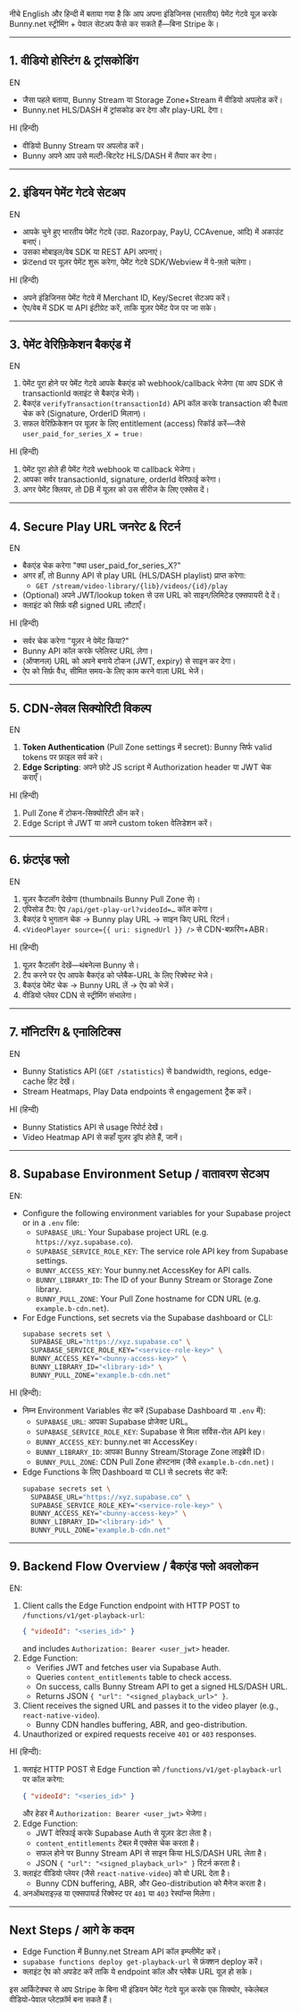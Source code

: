 नीचे English और हिन्दी में बताया गया है कि आप अपना इंडिजिनस (भारतीय) पेमेंट गेटवे यूज़ करके Bunny.net स्ट्रीमिंग + पेवाल सेटअप कैसे कर सकते हैं—बिना Stripe के।

---

## 1. वीडियो होस्टिंग & ट्रांसकोडिंग  
EN  
- जैसा पहले बताया, Bunny Stream या Storage Zone+Stream में वीडियो अपलोड करें।  
- Bunny.net HLS/DASH में ट्रांसकोड कर देगा और play-URL देगा।  

HI (हिन्दी)  
- वीडियो Bunny Stream पर अपलोड करें।  
- Bunny अपने आप उसे मल्टी-बिटरेट HLS/DASH में तैयार कर देगा।  

---

## 2. इंडियन पेमेंट गेटवे सेटअप  
EN  
- आपके चुने हुए भारतीय पेमेंट गेटवे (उदा. Razorpay, PayU, CCAvenue, आदि) में अकाउंट बनाएं।  
- उसका मोबाइल/वेब SDK या REST API अपनाएं।  
- फ्रंटend पर यूज़र पेमेंट शुरू करेगा, पेमेंट गेटवे SDK/Webview में पे-फ़्लो चलेगा।  

HI (हिन्दी)  
- अपने इंडिजिनस पेमेंट गेटवे में Merchant ID, Key/Secret सेटअप करें।  
- ऐप/वेब में SDK या API इंटीग्रेट करें, ताकि यूज़र पेमेंट पेज पर जा सके।  

---

## 3. पेमेंट वेरिफ़िकेशन बैकएंड में  
EN  
1. पेमेंट पूरा होने पर पेमेंट गेटवे आपके बैकएंड को webhook/callback भेजेगा (या आप SDK से transactionId क्लाइंट से बैकएंड भेजें)।  
2. बैकएंड `verifyTransaction(transactionId)` API कॉल करके transaction की वैधता चेक करे (Signature, OrderID मिलान)।  
3. सफल वेरिफ़िकेशन पर यूज़र के लिए entitlement (access) रिकॉर्ड करें—जैसे `user_paid_for_series_X = true`।  

HI (हिन्दी)  
1. पेमेंट पूरा होते ही पेमेंट गेटवे webhook या callback भेजेगा।  
2. आपका सर्वर transactionId, signature, orderId वेरिफ़ाई करेगा।  
3. अगर पेमेंट क्लियर, तो DB में यूज़र को उस सीरीज के लिए एक्सेस दें।  

---

## 4. Secure Play URL जनरेट & रिटर्न  
EN  
- बैकएंड चेक करेगा "क्या user_paid_for_series_X?"  
- अगर हाँ, तो Bunny API से play URL (HLS/DASH playlist) प्राप्त करेगा:  
  - `GET /stream/video-library/{lib}/videos/{id}/play`  
- (Optional) अपने JWT/lookup token से उस URL को साइन/लिमिटेड एक्सपायरी दे दें।  
- क्लाइंट को सिर्फ़ वही signed URL लौटाएँ।  

HI (हिन्दी)  
- सर्वर चेक करेगा "यूज़र ने पेमेंट किया?"  
- Bunny API कॉल करके प्लेलिस्ट URL लेगा।  
- (ऑप्शनल) URL को अपने बनाये टोकन (JWT, expiry) से साइन कर देगा।  
- ऐप को सिर्फ़ वैध, सीमित समय-के लिए काम करने वाला URL भेजें।  

---

## 5. CDN-लेवल सिक्योरिटी विकल्प  
EN  
1. **Token Authentication** (Pull Zone settings में secret): Bunny सिर्फ valid tokens पर फ़ाइल सर्व करे।  
2. **Edge Scripting**: अपने छोटे JS script में Authorization header या JWT चेक कराएँ।  

HI (हिन्दी)  
1. Pull Zone में टोकन-सिक्योरिटी ऑन करें।  
2. Edge Script से JWT या अपने custom token वेलिडेशन करें।  

---

## 6. फ्रंटएंड फ्लो  
EN  
1. यूज़र कैटलॉग देखेगा (thumbnails Bunny Pull Zone से)।  
2. एपिसोड टैप: ऐप `/api/get-play-url?videoId=…` कॉल करेगा।  
3. बैकएंड पे भुगतान चेक → Bunny play URL → साइन किए URL रिटर्न।  
4. `<VideoPlayer source={{ uri: signedUrl }} />` से CDN-बफ़रिंग+ABR।  

HI (हिन्दी)  
1. यूज़र कैटलॉग देखें—थंबनेल्स Bunny से।  
2. टैप करने पर ऐप आपके बैकएंड को प्लेबैक-URL के लिए रिक्वेस्ट भेजे।  
3. बैकएंड पेमेंट चेक → Bunny URL लें → ऐप को भेजें।  
4. वीडियो प्लेयर CDN से स्ट्रीमिंग संभालेगा।  

---

## 7. मॉनिटरिंग & एनालिटिक्स  
EN  
- Bunny Statistics API (`GET /statistics`) से bandwidth, regions, edge-cache हिट देखें।  
- Stream Heatmaps, Play Data endpoints से engagement ट्रैक करें।  

HI (हिन्दी)  
- Bunny Statistics API से usage रिपोर्ट देखें।  
- Video Heatmap API से कहाँ यूज़र ड्रॉप होते हैं, जानें।  

---

## 8. Supabase Environment Setup / वातावरण सेटअप

EN:
- Configure the following environment variables for your Supabase project or in a `.env` file:
  - `SUPABASE_URL`: Your Supabase project URL (e.g. `https://xyz.supabase.co`).
  - `SUPABASE_SERVICE_ROLE_KEY`: The service role API key from Supabase settings.
  - `BUNNY_ACCESS_KEY`: Your bunny.net AccessKey for API calls.
  - `BUNNY_LIBRARY_ID`: The ID of your Bunny Stream or Storage Zone library.
  - `BUNNY_PULL_ZONE`: Your Pull Zone hostname for CDN URL (e.g. `example.b-cdn.net`).
- For Edge Functions, set secrets via the Supabase dashboard or CLI:
  ```bash
  supabase secrets set \
    SUPABASE_URL="https://xyz.supabase.co" \
    SUPABASE_SERVICE_ROLE_KEY="<service-role-key>" \
    BUNNY_ACCESS_KEY="<bunny-access-key>" \
    BUNNY_LIBRARY_ID="<library-id>" \
    BUNNY_PULL_ZONE="example.b-cdn.net"
  ```

HI (हिन्दी):
- निम्न Environment Variables सेट करें (Supabase Dashboard या `.env` में):
  - `SUPABASE_URL`: आपका Supabase प्रोजेक्ट URL。
  - `SUPABASE_SERVICE_ROLE_KEY`: Supabase से मिला सर्विस-रोल API key।
  - `BUNNY_ACCESS_KEY`: bunny.net का AccessKey।
  - `BUNNY_LIBRARY_ID`: आपका Bunny Stream/Storage Zone लाइब्रेरी ID।
  - `BUNNY_PULL_ZONE`: CDN Pull Zone होस्टनाम (जैसे `example.b-cdn.net`)।
- Edge Functions के लिए Dashboard या CLI से secrets सेट करें:
  ```bash
  supabase secrets set \
    SUPABASE_URL="https://xyz.supabase.co" \
    SUPABASE_SERVICE_ROLE_KEY="<service-role-key>" \
    BUNNY_ACCESS_KEY="<bunny-access-key>" \
    BUNNY_LIBRARY_ID="<library-id>" \
    BUNNY_PULL_ZONE="example.b-cdn.net"
  ```

---

## 9. Backend Flow Overview / बैकएंड फ्लो अवलोकन

EN:
1. Client calls the Edge Function endpoint with HTTP POST to `/functions/v1/get-playback-url`:
   ```json
   { "videoId": "<series_id>" }
   ```
   and includes `Authorization: Bearer <user_jwt>` header.
2. Edge Function:
   - Verifies JWT and fetches user via Supabase Auth.
   - Queries `content_entitlements` table to check access.
   - On success, calls Bunny Stream API to get a signed HLS/DASH URL.
   - Returns JSON `{ "url": "<signed_playback_url>" }`.
3. Client receives the signed URL and passes it to the video player (e.g., `react-native-video`).
   - Bunny CDN handles buffering, ABR, and geo-distribution.
4. Unauthorized or expired requests receive `401` or `403` responses.

HI (हिन्दी):
1. क्लाइंट HTTP POST से Edge Function को `/functions/v1/get-playback-url` पर कॉल करेगा:
   ```json
   { "videoId": "<series_id>" }
   ```
   और हेडर में `Authorization: Bearer <user_jwt>` भेजेगा।
2. Edge Function:
   - JWT वेरिफाई करके Supabase Auth से यूज़र डेटा लेता है।
   - `content_entitlements` टेबल में एक्सेस चेक करता है।
   - सफल होने पर Bunny Stream API से साइन किया HLS/DASH URL लेता है।
   - JSON `{ "url": "<signed_playback_url>" }` रिटर्न करता है।
3. क्लाइंट वीडियो प्लेयर (जैसे `react-native-video`) को वो URL देता है।
   - Bunny CDN buffering, ABR, और Geo-distribution को मैनेज करता है।
4. अनऑथराइज़्ड या एक्सपायर्ड रिक्वेस्ट पर `401` या `403` रेस्पॉन्स मिलेगा।

---

## Next Steps / आगे के कदम

- Edge Function में Bunny.net Stream API कॉल इम्प्लीमेंट करें।
- `supabase functions deploy get-playback-url` से फ़ंक्शन deploy करें।
- क्लाइंट ऐप को अपडेट करें ताकि ये endpoint कॉल और प्लेबैक URL यूज़ हो सके।

इस आर्किटेक्चर से आप Stripe के बिना भी इंडियन पेमेंट गेटवे यूज़ करके एक सिक्योर, स्केलेबल वीडियो-पेवाल प्लेटफ़ॉर्म बना सकते हैं।
